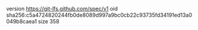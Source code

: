 version https://git-lfs.github.com/spec/v1
oid sha256:c5a4724820244fb0de8089d997a9bc0cb22c93735fd34191ed13a0049b8caea1
size 358
